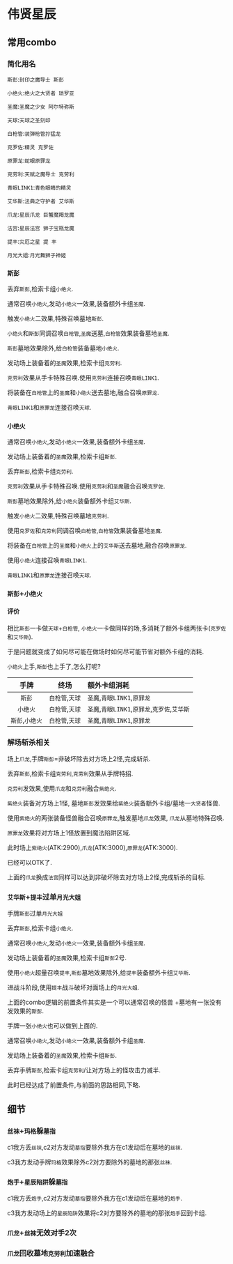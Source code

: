 # 伟贤星辰
## 常用combo
### 简化用名
`斯彭`:`封印之魔导士 斯彭`

`小绝火`:`绝火之大贤者 琐罗亚`

`圣魔`:`圣魔之少女 阿尔特弥斯`

`天球`:`天球之圣刻印`

`白枪管`:`装弹枪管拧猛龙`

`克罗佐`:`精灵 克罗佐`

`原罪龙`:`蛇眼原罪龙`

`克劳利`:`天赋之魔导士 克劳利`

`青眼LINK1`:`青色眼睛的精灵`

`艾华斯`:`法典之守护者 艾华斯`

`爪龙`:`星辰爪龙 巨蟹魔羯龙魔`

`法宫`:`星辰法宫 狮子宝瓶龙魔`

`提丰`:`灾厄之星 提 丰`

`月光大姐`:`月光舞狮子神姬`
### `斯彭`
丢弃`斯彭`,检索卡组`小绝火`.

通常召唤`小绝火`,发动`小绝火`一效果,装备额外卡组`圣魔`.

触发`小绝火`二效果,特殊召唤墓地`斯彭`.

`小绝火`和`斯彭`同调召唤`白枪管`,`圣魔`送墓,`白枪管`效果装备墓地`圣魔`.

`斯彭`墓地效果除外,给`白枪管`装备墓地`小绝火`.

发动场上装备着的`圣魔`效果,检索卡组`克劳利`.

`克劳利`效果从手卡特殊召唤.使用`克劳利`连接召唤`青眼LINK1`.

将装备在`白枪管`上的`圣魔`和`小绝火`送去墓地,融合召唤`原罪龙`.

`青眼LINK1`和`原罪龙`连接召唤`天球`.
### `小绝火`
通常召唤`小绝火`,发动`小绝火`一效果,装备额外卡组`圣魔`.

发动场上装备着的`圣魔`效果,检索卡组`斯彭`.

丢弃`斯彭`,检索卡组`克劳利`.

`克劳利`效果从手卡特殊召唤.使用`克劳利`和`圣魔`融合召唤`克罗佐`.

`斯彭`墓地效果除外,给`小绝火`装备额外卡组`艾华斯`.

触发`小绝火`二效果,特殊召唤墓地`克劳利`.

使用`克罗佐`和`克劳利`同调召唤`白枪管`,`白枪管`效果装备墓地`圣魔`.

将装备在`白枪管`上的`圣魔`和`小绝火`上的`艾华斯`送去墓地,融合召唤`原罪龙`.

使用`小绝火`连接召唤`青眼LINK1`.

`青眼LINK1`和`原罪龙`连接召唤`天球`.
### `斯彭`+`小绝火`

#### 评价
相比`斯彭`一卡做`天球`+`白枪管`,
`小绝火`一卡做同样的场,多消耗了额外卡组两张卡(`克罗佐`和`艾华斯`).

于是问题就变成了如何尽可能在做场时如何尽可能节省对额外卡组的消耗.

`小绝火`上手,`斯彭`也上手了,怎么打呢?

手牌|终场|额外卡组消耗
:--:|:--:|:--
`斯彭`|`白枪管`,`天球`|`圣魔`,`青眼LINK1`,`原罪龙`
`小绝火`|`白枪管`,`天球`|`圣魔`,`青眼LINK1`,`原罪龙`,`克罗佐`,`艾华斯`
`斯彭`,`小绝火`|`白枪管`,`天球`|`圣魔`,`青眼LINK1`,`原罪龙`

### 解场斩杀相关

场上`爪龙`,手牌`斯彭`=非破坏除去对方场上2怪,完成斩杀.

丢弃`斯彭`,检索卡组`克劳利`,`克劳利`效果从手牌特招.

`克劳利`发效果,使用`爪龙`和`克劳利`融合`紫绝火`.

`紫绝火`装备对方场上1怪,
墓地`斯彭`发效果给`紫绝火`装备额外卡组/墓地一`大贤者`怪兽.

使用`紫绝火`的两张装备怪兽融合召唤`原罪龙`,触发墓地`爪龙`效果,
`爪龙`从墓地特殊召唤.

`原罪龙`效果将对方场上1怪放置到魔法陷阱区域.

此时场上`紫绝火`(ATK:2900),`爪龙`(ATK:3000),`原罪龙`(ATK:3000).

已经可以OTK了.

上面的`爪龙`换成`法宫`同样可以达到非破坏除去对方场上2怪,完成斩杀的目标.

### `艾华斯`+`提丰`过单`月光大姐`

手牌`斯彭`过单`月光大姐`

丢弃`斯彭`,检索卡组`小绝火`.

通常召唤`小绝火`,发动`小绝火`一效果,装备额外卡组`圣魔`.

发动场上装备着的`圣魔`效果,检索卡组`斯彭`2号.

使用`小绝火`超量召唤`提丰`,`斯彭`墓地效果除外,给`提丰`装备额外卡组`艾华斯`.

进战斗阶段,使用`提丰`战斗破坏对面场上的`月光大姐`.

上面的combo逻辑的前置条件其实是一个可以通常召唤的怪兽
+墓地有一张没有发效果的`斯彭`.

手牌一张`小绝火`也可以做到上面的.

通常召唤`小绝火`,发动`小绝火`一效果,装备额外卡组`圣魔`.

发动场上装备着的`圣魔`效果,检索卡组`斯彭`.

丢弃手牌`斯彭`,检索卡组`克劳利`/让对方场上的怪攻击力减半.

此时已经达成了前置条件,与前面的思路相同,下略.

## 细节
### `丝袜`+`玛格`躲`墓指`
c1我方丢`丝袜`,c2对方发动`墓指`要除外我方在c1发动后在墓地的`丝袜`.

c3我方发动手牌`玛格`效果除外c2对方要除外的墓地的那张`丝袜`.
### `炮手`+`星辰陷阱`躲`墓指`
c1我方丢`炮手`,c2对方发动`墓指`要除外我方在c1发动后在墓地的`炮手`.

c3我方发动场上的`星辰陷阱`效果将c2对方要除外的墓地的那张`炮手`回到卡组.
### `爪龙`+`丝袜`无效对手2次
### `爪龙`回收墓地`克劳利`加速融合
